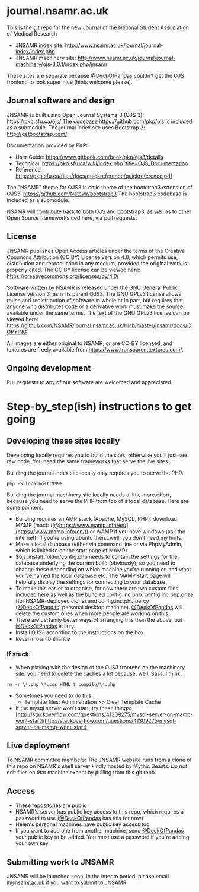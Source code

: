 # journal.nsamr.ac.uk
This is the git repo for the new Journal of the National Student Association of Medical Research
* JNSAMR index site: http://www.nsamr.ac.uk/journal/journal-index/index.php
* JNSAMR machinery site: http://www.nsamr.ac.uk/journal/journal-machinery/ojs-3.0.1/index.php/jnsamr

These sites are separate because [@DeckOfPandas](https://github.com/DeckOfPandas) couldn't get the OJS frontend to look super nice (hints welcome please).

## Journal software and design
JNSAMR is built using Open Journal Systems 3 (OJS 3): https://pkp.sfu.ca/ojs/
The codebase https://github.com/pkp/ojs is included as a submodule.
The journal index site uses Bootstrap 3: http://getbootstrap.com/

Documentation provided by PKP:
* User Guide: https://www.gitbook.com/book/pkp/ojs3/details
* Technical: https://pkp.sfu.ca/wiki/index.php?title=OJS_Documentation
*	Reference: https://pkp.sfu.ca/files/docs/quickreference/quickreference.pdf

The "NSAMR" theme for OJS3 is child theme of the bootstrap3 extension of OJS3: https://github.com/NateWr/bootstrap3
The bootstrap3 codebase is included as a submodule.

NSAMR will contribute back to both OJS and bootstrap3, as well as to other Open Source frameworks ued here, via pull requests.

## License
JNSAMR publishes Open Access articles under the terms of the Creative Commons Attribution (CC BY) License version 4.0, which permits use, distribution and reproduction in any medium, provided the original work is properly cited. The CC BY license can be viewed here: https://creativecommons.org/licenses/by/4.0/

Software written by NSAMR is released under the GNU General Public License version 3, as is its parent OJS3. The GNU GPLv3 license allows reuse and redistribution of software in whole or in part, but requires that anyone who distributes code or a derivative work must make the source available under the same terms. The text of the GNU GPLv3 license can be viewed here: https://github.com/NSAMR/journal.nsamr.ac.uk/blob/master/jnsamr/docs/COPYING

All images are either original to NSAMR, or are CC-BY licensed, and textures are freely available from https://www.transparenttextures.com/.

## Ongoing development
Pull requests to any of our software are welcomed and appreciated.


# Step-by_step(ish) instructions to get going

## Developing these sites locally
Developing locally requires you to build the sites, otherwise you'll just see raw code. You need the same frameworks that serve the live sites.

Building the journal index site locally only requires you to serve the PHP:
<pre><code>php -S localhost:9999</code></pre>  

Building the journal machinery site locally needs a little more effort, because you need to serve the PHP from top of a local database. Here are some pointers:  
* Building requires an AMP stack (Apache, MySQL, PHP): download MAMP (mac): ([@https://www.mamp.info/en/](https://www.mamp.info/en/)) or WAMP if you have windows (ask the internet). If you're using ubuntu then...well, you don't need my hints.  
* Make a local database (either via command line or via PhpMyAdmin, which is linked to on the start page of MAMP)  
* $ojs_install_folder/config.php needs to contain the settings for the database underlying the current build (obviously), so you need to change these depending on which machine you're running on and what you've named the local database etc. The MAMP start page will helpfully display the settings for connecting to your database.  
* To make this easier to organise, for now there are two custom files included here as well as the bundled config.inc.php: config.inc.php.onza (for NSAMR-deployed clone) and config.inc.php.percy ([@DeckOfPandas](https://github.com/DeckOfPandas)' personal desktop machine). [@DeckOfPandas](https://github.com/DeckOfPandas) will delete the custom ones when more people are working on this.  
* There are certainly better ways of arranging this than the above, but [@DeckOfPandas](https://github.com/DeckOfPandas) is lazy.  
* Install OJS3 according to the instructions on the box  
* Revel in own brilliance  

### If stuck:
* When playing with the design of the OJS3 frontend on the machinery site, you need to delete the caches a lot because, well, Sass, I think.
<pre><code>rm -r \*.php \*.css HTML t_compile/\*.php</code></pre>  
* Sometimes you need to do this:  
  * Template files: Administration >> Clear Template Cache  
* If the mysql server won't start, try these things: [http://stackoverflow.com/questions/41309275/mysql-server-on-mamp-wont-start](http://stackoverflow.com/questions/41309275/mysql-server-on-mamp-wont-start)  

## Live deployment
To NSAMR committee members: The JNSAMR website runs from a clone of this repo on NSAMR's shell server kindly hosted by Mythic Beasts. *Do not* edit files on that machine except by pulling from this git repo.

## Access
* These repositories are public  
* NSAMR's server has public key access to this repo, which requires a password to use ([@DeckOfPandas](https://github.com/DeckOfPandas) has this for now)  
* Helen's personal machines have public key access too  
* If you want to add one from another machine, send [@DeckOfPandas](https://github.com/DeckOfPandas) your public key to be added. You *must* use a password if you're adding your own key.  

## Submitting work to JNSAMR
JNSAMR will be launched soon. In the interim period, please email it@nsamr.ac.uk if you want to submit to JNSAMR.
